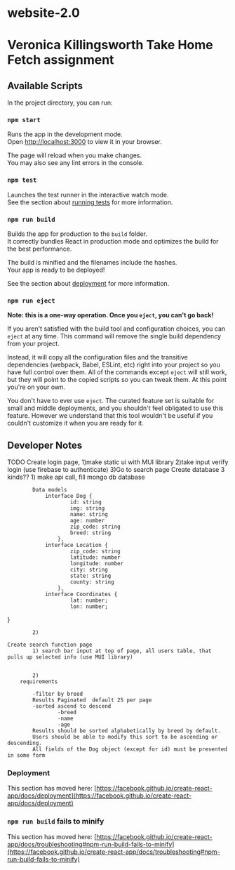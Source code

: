 # website-2.0
# Veronica Killingsworth Take Home Fetch assignment 

## Available Scripts

In the project directory, you can run:

### `npm start`

Runs the app in the development mode.\
Open [http://localhost:3000](http://localhost:3000) to view it in your browser.

The page will reload when you make changes.\
You may also see any lint errors in the console.

### `npm test`

Launches the test runner in the interactive watch mode.\
See the section about [running tests](https://facebook.github.io/create-react-app/docs/running-tests) for more information.

### `npm run build`

Builds the app for production to the `build` folder.\
It correctly bundles React in production mode and optimizes the build for the best performance.

The build is minified and the filenames include the hashes.\
Your app is ready to be deployed!

See the section about [deployment](https://facebook.github.io/create-react-app/docs/deployment) for more information.

### `npm run eject`

**Note: this is a one-way operation. Once you `eject`, you can't go back!**

If you aren't satisfied with the build tool and configuration choices, you can `eject` at any time. This command will remove the single build dependency from your project.

Instead, it will copy all the configuration files and the transitive dependencies (webpack, Babel, ESLint, etc) right into your project so you have full control over them. All of the commands except `eject` will still work, but they will point to the copied scripts so you can tweak them. At this point you're on your own.

You don't have to ever use `eject`. The curated feature set is suitable for small and middle deployments, and you shouldn't feel obligated to use this feature. However we understand that this tool wouldn't be useful if you couldn't customize it when you are ready for it.

## Developer Notes

TODO 
    Create login page, 
            1)make static ui with MUI library 
            2)take input verify login (use firebase to authenticate)
            3)Go to search page 
    Create database 
            3 kinds?? 
            1) make api call, fill mongo db database 
            
            Data models 
                interface Dog {
                        id: string
                        img: string
                        name: string
                        age: number
                        zip_code: string
                        breed: string
                    },
                interface Location {
                        zip_code: string
                        latitude: number
                        longitude: number
                        city: string
                        state: string
                        county: string
                    },
                interface Coordinates {
                        lat: number;
                        lon: number;
}

            2)

    Create search function page 
            1) search bar input at top of page, all users table, that pulls up selected info (use MUI library)
                
                        
            2) 
        requirements 
    
            -filter by breed
            Results Paginated  default 25 per page 
            -sorted ascend to descend 
                    -breed
                    -name
                    -age
            Results should be sorted alphabetically by breed by default.
            Users should be able to modify this sort to be ascending or descending.
            All fields of the Dog object (except for id) must be presented in some form

### Deployment

This section has moved here: [https://facebook.github.io/create-react-app/docs/deployment](https://facebook.github.io/create-react-app/docs/deployment)

### `npm run build` fails to minify

This section has moved here: [https://facebook.github.io/create-react-app/docs/troubleshooting#npm-run-build-fails-to-minify](https://facebook.github.io/create-react-app/docs/troubleshooting#npm-run-build-fails-to-minify)
